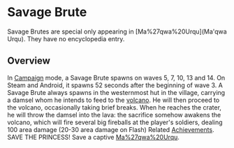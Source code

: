 # Savage Brute

Savage Brutes are special only appearing in [Ma%27qwa%20Urqu](Ma'qwa Urqu). They have no encyclopedia entry.
## Overview

In [Campaign](Campaign) mode, a Savage Brute spawns on waves 5, 7, 10, 13 and 14. On Steam and Android, it spawns 52 seconds after the beginning of wave 3. 
A Savage Brute always spawns in the westernmost hut in the village, carrying a damsel whom he intends to feed to the [volcano](volcano). He will then proceed to the volcano, occasionally taking brief breaks. When he reaches the crater, he will throw the damsel into the lava: the sacrifice somehow awakens the volcano, which will fire several big fireballs at the player's soldiers, dealing 100 area damage (20-30 area damage on Flash)
Related [Achievements](Achievements).
SAVE THE PRINCESS! Save a captive [Ma%27qwa%20Urqu](princess).